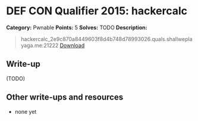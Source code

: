 # DEF CON Qualifier 2015: hackercalc

**Category:** Pwnable
**Points:** 5
**Solves:** TODO
**Description:**

> hackercalc_2e9c870a8449603f8d4b748d78993026.quals.shallweplayaga.me:21222 [Download](http://downloads.notmalware.ru/hackercalc_2e9c870a8449603f8d4b748d78993026)


## Write-up

(TODO)

## Other write-ups and resources

* none yet
